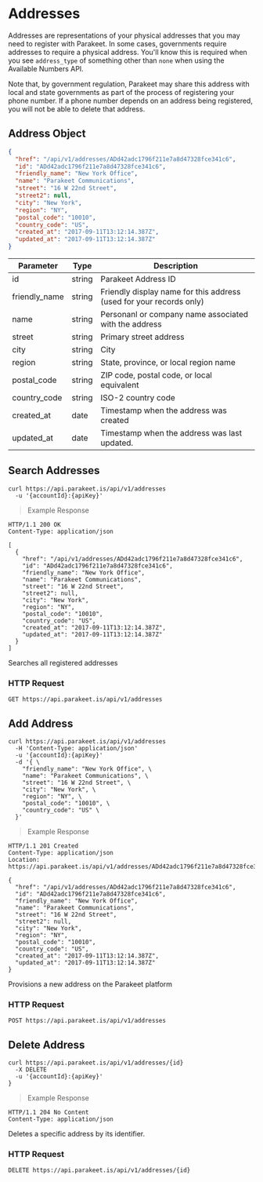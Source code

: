 # Addresses

Addresses are representations of your physical addresses that you may need to register with Parakeet. In some cases, governments require addresses to require a physical address. You'll know this is required when you see `address_type` of something other than `none` when using the Available Numbers API.

Note that, by government regulation, Parakeet may share this address with local and state governments as part of the process of registering your phone number. If a phone number depends on an address being registered, you will not be able to delete that address.

## Address Object

```json
{
  "href": "/api/v1/addresses/ADd42adc1796f211e7a8d47328fce341c6",
  "id": "ADd42adc1796f211e7a8d47328fce341c6",
  "friendly_name": "New York Office",
  "name": "Parakeet Communications",
  "street": "16 W 22nd Street",
  "street2": null,
  "city": "New York",
  "region": "NY",
  "postal_code": "10010",
  "country_code": "US",
  "created_at": "2017-09-11T13:12:14.387Z",
  "updated_at": "2017-09-11T13:12:14.387Z"
}
```

Parameter | Type | Description
--------- | ------- | -----------
id | string | Parakeet Address ID
friendly_name | string | Friendly display name for this address (used for your records only)
name | string | Personanl or company name associated with the address
street | string | Primary street address
city | string | City
region | string | State, province, or local region name
postal_code | string | ZIP code, postal code, or local equivalent
country_code | string | ISO-2 country code
created_at | date | Timestamp when the address was created
updated_at | date | Timestamp when the address was last updated.

## Search Addresses

```shell
curl https://api.parakeet.is/api/v1/addresses
  -u '{accountId}:{apiKey}'
```

> Example Response

```http
HTTP/1.1 200 OK
Content-Type: application/json

[
  {
    "href": "/api/v1/addresses/ADd42adc1796f211e7a8d47328fce341c6",
    "id": "ADd42adc1796f211e7a8d47328fce341c6",
    "friendly_name": "New York Office",
    "name": "Parakeet Communications",
    "street": "16 W 22nd Street",
    "street2": null,
    "city": "New York",
    "region": "NY",
    "postal_code": "10010",
    "country_code": "US",
    "created_at": "2017-09-11T13:12:14.387Z",
    "updated_at": "2017-09-11T13:12:14.387Z"
  }
]
```

Searches all registered addresses

### HTTP Request

`GET https://api.parakeet.is/api/v1/addresses`

## Add Address

```shell
curl https://api.parakeet.is/api/v1/addresses
  -H 'Content-Type: application/json'
  -u '{accountId}:{apiKey}'
  -d '{ \
    "friendly_name": "New York Office", \
    "name": "Parakeet Communications", \
    "street": "16 W 22nd Street", \
    "city": "New York", \
    "region": "NY", \
    "postal_code": "10010", \
    "country_code": "US" \
  }'
```

> Example Response

```http
HTTP/1.1 201 Created
Content-Type: application/json
Location: https://api.parakeet.is/api/v1/addresses/ADd42adc1796f211e7a8d47328fce341c6

{
  "href": "/api/v1/addresses/ADd42adc1796f211e7a8d47328fce341c6",
  "id": "ADd42adc1796f211e7a8d47328fce341c6",
  "friendly_name": "New York Office",
  "name": "Parakeet Communications",
  "street": "16 W 22nd Street",
  "street2": null,
  "city": "New York",
  "region": "NY",
  "postal_code": "10010",
  "country_code": "US",
  "created_at": "2017-09-11T13:12:14.387Z",
  "updated_at": "2017-09-11T13:12:14.387Z"
}
```

Provisions a new address on the Parakeet platform

### HTTP Request

`POST https://api.parakeet.is/api/v1/addresses`

## Delete Address

```shell
curl https://api.parakeet.is/api/v1/addresses/{id}
  -X DELETE
  -u '{accountId}:{apiKey}'
}
```

> Example Response

```http
HTTP/1.1 204 No Content
Content-Type: application/json
```

Deletes a specific address by its identifier.

### HTTP Request

`DELETE https://api.parakeet.is/api/v1/addresses/{id}`